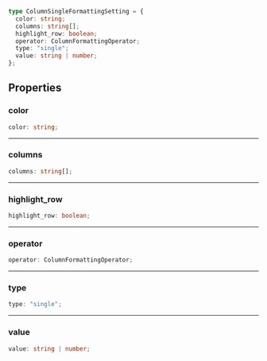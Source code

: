 ```ts
type ColumnSingleFormattingSetting = {
  color: string;
  columns: string[];
  highlight_row: boolean;
  operator: ColumnFormattingOperator;
  type: "single";
  value: string | number;
};
```

## Properties

### color

```ts
color: string;
```

---

### columns

```ts
columns: string[];
```

---

### highlight_row

```ts
highlight_row: boolean;
```

---

### operator

```ts
operator: ColumnFormattingOperator;
```

---

### type

```ts
type: "single";
```

---

### value

```ts
value: string | number;
```
